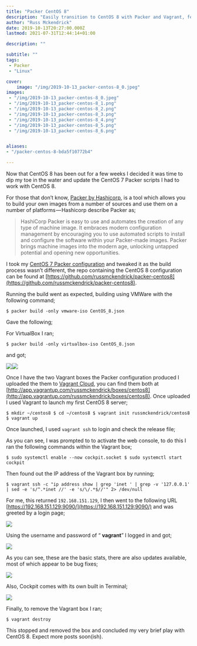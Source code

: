 ```yaml
---
title: "Packer CentOS 8"
description: "Easily transition to CentOS 8 with Packer and Vagrant, featuring Cockpit for efficient server management."
author: "Russ Mckendrick"
date: 2019-10-13T20:27:00.000Z
lastmod: 2021-07-31T12:44:14+01:00

description: ""

subtitle: ""
tags:
 - Packer
 - "Linux"

cover:
    image: "/img/2019-10-13_packer-centos-8_0.jpeg" 
images:
 - "/img/2019-10-13_packer-centos-8_0.jpeg"
 - "/img/2019-10-13_packer-centos-8_1.png"
 - "/img/2019-10-13_packer-centos-8_2.png"
 - "/img/2019-10-13_packer-centos-8_3.png"
 - "/img/2019-10-13_packer-centos-8_4.png"
 - "/img/2019-10-13_packer-centos-8_5.png"
 - "/img/2019-10-13_packer-centos-8_6.png"


aliases:
- "/packer-centos-8-bda5f10772b4"

---
```


Now that CentOS 8 has been out for a few weeks I decided it was time to dip my toe in the water and update the CentOS 7 Packer scripts I had to work with CentOS 8.

For those that don’t know, [Packer by Hashicorp](https://www.packer.io), is a tool which allows you to build your own images from a number of sources and use them on a number of platforms — Hashicorp describe Packer as;

> HashiCorp Packer is easy to use and automates the creation of any type of machine image. It embraces modern configuration management by encouraging you to use automated scripts to install and configure the software within your Packer-made images. Packer brings machine images into the modern age, unlocking untapped potential and opening new opportunities.

I took my [CentOS 7 Packer configuration](https://github.com/russmckendrick/packer-centos7) and tweaked it as the build process wasn’t different, the repo containing the CentOS 8 configuration can be found at [https://github.com/russmckendrick/packer-centos8](https://github.com/russmckendrick/packer-centos8).

Running the build went as expected, building using VMWare with the following command;

```
$ packer build -only vmware-iso CentOS_8.json
```

Gave the following;

For VirtualBox I ran;

```
$ packer build -only virtualbox-iso CentOS_8.json
```

and got;

![](/img/2019-10-13_packer-centos-8_1.png)![](/img/2019-10-13_packer-centos-8_2.png)

Once I have the two Vagrant boxes the Packer configuration produced I uploaded the them to [Vagrant Cloud](https://app.vagrantup.com/russmckendrick/), you can find them both at [http://app.vagrantup.com/russmckendrick/boxes/centos8](http://app.vagrantup.com/russmckendrick/boxes/centos8). Once uploaded I used Vagrant to launch my first CentOS 8 server;

```
$ mkdir ~/centos8 $ cd ~/centos8 $ vagrant init russmckendrick/centos8 $ vagrant up
```

Once launched, I used `vagrant ssh` to login and check the release file;

As you can see, I was prompted to to activate the web console, to do this I ran the following commands within the Vagrant box;

```
$ sudo systemctl enable --now cockpit.socket $ sudo systemctl start cockpit
```

Then found out the IP address of the Vagrant box by running;

```
$ vagrant ssh -c "ip address show | grep 'inet ' | grep -v '127.0.0.1' | sed -e 's/^.*inet //' -e 's/\/.*$//'" 2> /dev/null
```

For me, this returned `192.168.151.129`, I then went to the following URL [https://192.168.151.129:9090/](https://192.168.151.129:9090/) and was greeted by a login page;

![](/img/2019-10-13_packer-centos-8_3.png)

Using the username and password of “ **vagrant**” I logged in and got;

![](/img/2019-10-13_packer-centos-8_4.png)

As you can see, these are the basic stats, there are also updates available, most of which appear to be bug fixes;

![](/img/2019-10-13_packer-centos-8_5.png)

Also, Cockpit comes with its own built in Terminal;

![](/img/2019-10-13_packer-centos-8_6.png)

Finally, to remove the Vagrant box I ran;

```
$ vagrant destroy
```

This stopped and removed the box and concluded my very brief play with CentOS 8. Expect more posts soon(ish).

